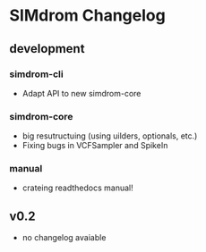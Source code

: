 # SIMdrom Changelog

## development

### simdrom-cli

* Adapt API to new simdrom-core

### simdrom-core

* big resutructuing (using uilders, optionals, etc.)
* Fixing bugs in VCFSampler and SpikeIn

### manual

* crateing readthedocs manual!

## v0.2

* no changelog avaiable
